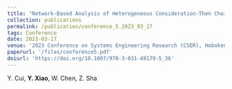```yaml
---
title: "Network-Based Analysis of Heterogeneous Consideration-Then Choice Customer Preferences with Market Segmentations"
collection: publications
permalink: /publication/conference_5_2023_03_17
tags: Conference
date: 2023-03-17
venue: '2023 Conference on Systems Engineering Research (CSER), Hoboken, New Jersey. Mar. 16-17, 2023.'
paperurl: '/files/conference5.pdf'
doiurl: 'https://doi.org/10.1007/978-3-031-49179-5_36'
---
```

Y. Cui, **Y. Xiao**, W. Chen, Z. Sha
